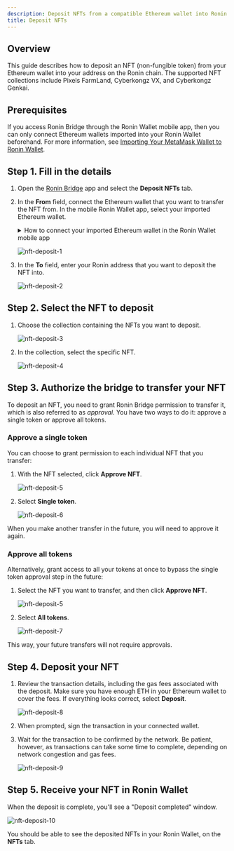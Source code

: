 ```yaml
---
description: Deposit NFTs from a compatible Ethereum wallet into Ronin Wallet using Ronin Bridge.
title: Deposit NFTs
---
```


## Overview

This guide describes how to deposit an NFT (non-fungible token) from your Ethereum wallet into your address on the Ronin chain. The supported NFT collections include Pixels FarmLand, Cyberkongz VX, and Cyberkongz Genkai.

## Prerequisites

If you access Ronin Bridge through the Ronin Wallet mobile app, then you can only connect Ethereum wallets imported into your Ronin Wallet beforehand. For more information, see [Importing Your MetaMask Wallet to Ronin Wallet](https://support.roninchain.com/hc/en-us/articles/14862812718107-Importing-Your-MetaMask-Wallet-to-Ronin-Wallet).

## Step 1. Fill in the details

1. Open the [Ronin Bridge](https://app.roninchain.com/bridge) app and select the **Deposit NFTs** tab.
2. In the **From** field, connect the Ethereum wallet that you want to transfer the NFT from. In the mobile Ronin Wallet app, select your imported Ethereum wallet.

   <details>
      <summary>
        How to connect your imported Ethereum wallet in the Ronin Wallet mobile app
      </summary>
      <ol>
      <li>On the **Deposit NFT** tab, select **From**.</li>
      <li>Select the multichain Ronin Mobile 2.0.</li>
      <li>Confirm the network switch to Ethereum.</li>
      <li>Open the network switch menu.</li>
      <li>Select the correct Ethereum address that you want to deposit from. In this example, it's an imported Metamask wallet.</li>
      <li>The address appears in the **From** field.</li>
      </ol>
      <div>![ronin-wallet-mobile-nft-deposit](../assets/ronin-wallet-mobile-nft-deposit.png)</div>
   </details>

   ![nft-deposit-1](../assets/nft-deposit-1.png)

3. In the **To** field, enter your Ronin address that you want to deposit the NFT into.

   ![nft-deposit-2](../assets/nft-deposit-2.png)

## Step 2. Select the NFT to deposit

1. Choose the collection containing the NFTs you want to deposit.

   ![nft-deposit-3](../assets/nft-deposit-3.png)

2. In the collection, select the specific NFT.

   ![nft-deposit-4](../assets/nft-deposit-4.png)

## Step 3. Authorize the bridge to transfer your NFT

To deposit an NFT, you need to grant Ronin Bridge permission to transfer it, which is also referred to as *approval*. You have two ways to do it: approve a single token or approve all tokens.

### Approve a single token

You can choose to grant permission to each individual NFT that you transfer:

1. With the NFT selected, click **Approve NFT**.

   ![nft-deposit-5](../assets/nft-deposit-5.png)

2. Select **Single token**.

   ![nft-deposit-6](../assets/nft-deposit-6.png)

When you make another transfer in the future, you will need to approve it again.

### Approve all tokens

Alternatively, grant access to all your tokens at once to bypass the single token approval step in the future:

1. Select the NFT you want to transfer, and then click **Approve NFT**.

   ![nft-deposit-5](../assets/nft-deposit-5.png)

2. Select **All tokens**.

   ![nft-deposit-7](../assets/nft-deposit-7.png)

This way, your future transfers will not require approvals.

## Step 4. Deposit your NFT

1. Review the transaction details, including the gas fees associated with the deposit. Make sure you have enough ETH in your Ethereum wallet to cover the fees. If everything looks correct, select **Deposit**.

   ![nft-deposit-8](../assets/nft-deposit-8.png)

2. When prompted, sign the transaction in your connected wallet.
3. Wait for the transaction to be confirmed by the network. Be patient, however, as transactions can take some time to complete, depending on network congestion and gas fees.

   ![nft-deposit-9](../assets/nft-deposit-9.png)

## Step 5. Receive your NFT in Ronin Wallet

When the deposit is complete, you'll see a "Deposit completed" window.

![nft-deposit-10](../assets/nft-deposit-10.png)

You should be able to see the deposited NFTs in your Ronin Wallet, on the **NFTs** tab.
